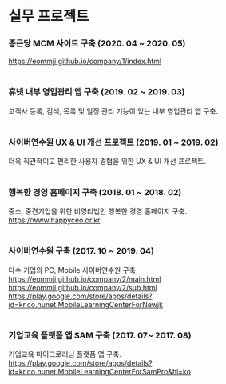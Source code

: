 # 실무 프로젝트

### 종근당 MCM 사이트 구축 (2020. 04 ~ 2020. 05)  
<https://eommji.github.io/company/1/index.html>
<br/><br/>
### 휴넷 내부 영업관리 앱 구축 (2019. 02 ~ 2019. 03)
고객사 등록, 검색, 목록 및 일정 관리 기능이 있는 내부 영업관리 앱 구축.
<br/><br/>
### 사이버연수원 UX & UI 개선 프로젝트 (2019. 01 ~ 2019. 02)
더욱 직관적이고 편리한 사용자 경험을 위한 UX & UI 개선 프로젝트.
<br/><br/>
### 행복한 경영 홈페이지 구축 (2018. 01 ~ 2018. 02)
중소, 중견기업을 위한 비영리법인 행복한 경영 홈페이지 구축.
<https://www.happyceo.or.kr>
<br/><br/>
### 사이버연수원 구축 (2017. 10 ~ 2019. 04)
다수 기업의 PC, Mobile 사이버연수원 구축
<https://eommji.github.io/company/2/main.html>
<https://eommji.github.io/company/2/sub.html>
<https://play.google.com/store/apps/details?id=kr.co.hunet.MobileLearningCenterForNewjk>
<br/><br/>
### 기업교육 플랫폼 앱 SAM 구축 (2017. 07~ 2017. 08)
기업교육 마이크로러닝 플랫폼 앱 구축.
<https://play.google.com/store/apps/details?id=kr.co.hunet.MobileLearningCenterForSamPro&hl=ko>
